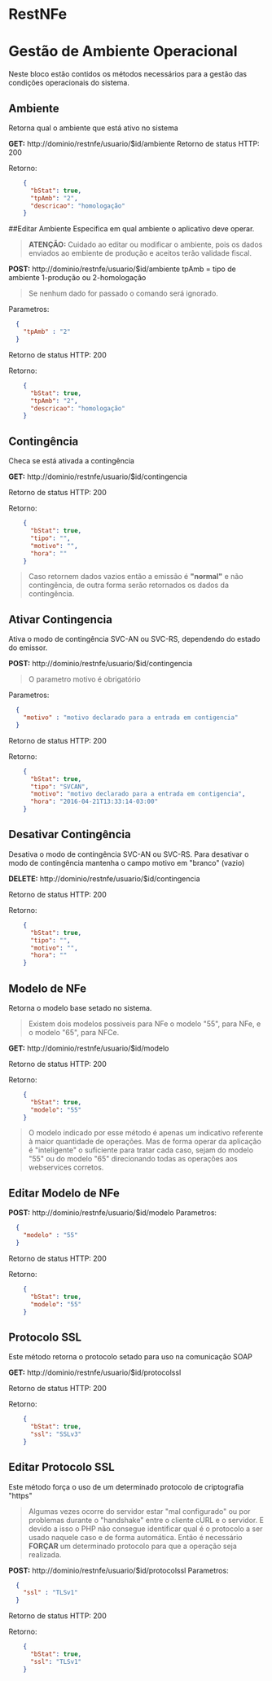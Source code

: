 # RestNFe
# Gestão de Ambiente Operacional
Neste bloco estão contidos os métodos necessários para a gestão das condições operacionais do sistema.

## Ambiente
Retorna qual o ambiente que está ativo no sistema

**GET:** http://dominio/restnfe/usuario/$id/ambiente
Retorno de status HTTP: 200

Retorno:
```json
    {
      "bStat": true,
      "tpAmb": "2",
      "descricao": "homologação"
    }
```

##Editar Ambiente
Especifica em qual ambiente o aplicativo deve operar.

>**ATENÇÃO:**
>Cuidado ao editar ou modificar o ambiente, pois os dados enviados ao embiente de produção e aceitos terão validade fiscal.

**POST:** http://dominio/restnfe/usuario/$id/ambiente
tpAmb = tipo de ambiente 1-produção ou 2-homologação
>Se nenhum dado for passado o comando será ignorado.

Parametros:
```json
  {
    "tpAmb" : "2"
  }
```

Retorno de status HTTP: 200

Retorno:
```json
    {
      "bStat": true,
      "tpAmb": "2",
      "descricao": "homologação"
    }
```

## Contingência
Checa se está ativada a contingência

**GET:** http://dominio/restnfe/usuario/$id/contingencia

Retorno de status HTTP: 200

Retorno:
```json
    {
      "bStat": true,
      "tipo": "",
      "motivo": "",
      "hora": ""
    }
```
>Caso retornem dados vazios então a emissão é **"normal"** e não contingência, de outra forma serão retornados os dados da contingência.


## Ativar Contingencia

Ativa o modo de contingência SVC-AN ou SVC-RS, dependendo do estado do emissor.

**POST:** http://dominio/restnfe/usuario/$id/contingencia

>O parametro motivo é obrigatório

Parametros:
```json
  {
    "motivo" : "motivo declarado para a entrada em contigencia"
  }
```

Retorno de status HTTP: 200

Retorno:
```json
    {
      "bStat": true,
      "tipo": "SVCAN",
      "motivo": "motivo declarado para a entrada em contigencia",
      "hora": "2016-04-21T13:33:14-03:00"
    }
```

## Desativar Contingência
Desativa o modo de contingência SVC-AN ou SVC-RS. Para desativar o modo de contingência mantenha o campo motivo em "branco" (vazio)

**DELETE:** http://dominio/restnfe/usuario/$id/contingencia

Retorno de status HTTP: 200

Retorno:
```json
    {
      "bStat": true,
      "tipo": "",
      "motivo": "",
      "hora": ""
    }
```

## Modelo de NFe
Retorna o modelo base setado no sistema.
>Existem dois modelos possiveis para NFe o modelo "55", para NFe, e o modelo "65", para NFCe.

**GET:** http://dominio/restnfe/usuario/$id/modelo

Retorno de status HTTP: 200

Retorno:
```json
    {
      "bStat": true,
      "modelo": "55"
    }
```
>O modelo indicado por esse método é apenas um indicativo referente à maior quantidade de operações. Mas de forma operar da aplicação é "inteligente" o suficiente para tratar cada caso, sejam do modelo "55" ou do modelo "65" direcionando todas as operações aos webservices corretos.

## Editar Modelo de NFe

**POST:** http://dominio/restnfe/usuario/$id/modelo
Parametros:
```json
  {
    "modelo" : "55"
  }
```

Retorno de status HTTP: 200

Retorno:
```json
    {
      "bStat": true,
      "modelo": "55"
    }
```

## Protocolo SSL
Este método retorna o protocolo setado para uso na comunicação SOAP

**GET:** http://dominio/restnfe/usuario/$id/protocolssl

Retorno de status HTTP: 200

Retorno:
```json
    {
      "bStat": true,
      "ssl": "SSLv3"
    }
```

## Editar Protocolo SSL
Este método força o uso de um determinado protocolo de criptografia "https"
>Algumas vezes ocorre do servidor estar "mal configurado" ou por problemas durante o "handshake" entre o cliente cURL e o servidor. E devido a isso o PHP não consegue identificar qual é o protocolo a ser usado naquele caso e de forma automática.
>Então é necessário **FORÇAR** um determinado protocolo para que a operação seja realizada.

**POST:** http://dominio/restnfe/usuario/$id/protocolssl
Parametros:
```json
  {
    "ssl" : "TLSv1"
  }
```

Retorno de status HTTP: 200

Retorno:
```json
    {
      "bStat": true,
      "ssl": "TLSv1"
    }
```

